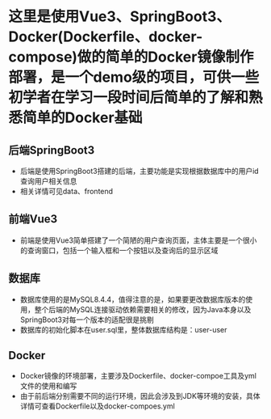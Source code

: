 # 这里是使用Vue3、SpringBoot3、Docker(Dockerfile、docker-compose)做的简单的Docker镜像制作部署，是一个demo级的项目，可供一些初学者在学习一段时间后简单的了解和熟悉简单的Docker基础

## 后端SpringBoot3
- 后端是使用SpringBoot3搭建的后端，主要功能是实现根据数据库中的用户id查询用户相关信息
- 相关详情可见data、frontend

## 前端Vue3
- 前端是使用Vue3简单搭建了一个简陋的用户查询页面，主体主要是一个很小的查询窗口，包括一个输入框和一个按钮以及查询后的显示区域

## 数据库
- 数据库使用的是MySQL8.4.4，值得注意的是，如果要更改数据库版本的使用，整个后端的MySQL连接驱动依赖需要相关的修改，因为Java本身以及SpringBoot3对每一个版本的适配很是挑剔
- 数据库的初始化脚本在user.sql里，整体数据库结构是：user-user

## Docker
- Docker镜像的环境部署，主要涉及Dockerfile、docker-compoe工具及yml文件的使用和编写
- 由于前后端分别需要不同的运行环境，因此会涉及到JDK等环境的安装，具体详情可查看Dockerfile以及docker-compoes.yml
